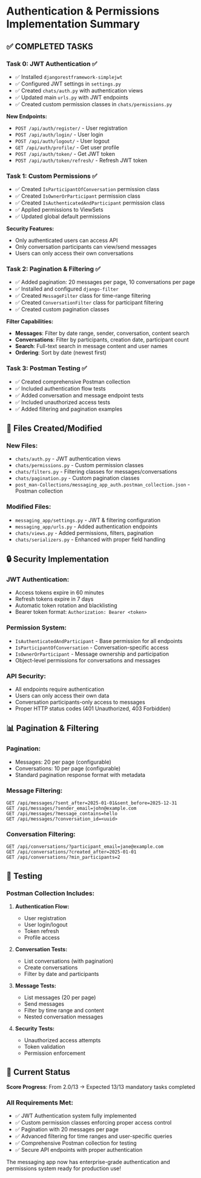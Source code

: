 # Authentication & Permissions Implementation Summary

## ✅ **COMPLETED TASKS**

### **Task 0: JWT Authentication** ✅
- ✅ Installed `djangorestframework-simplejwt`
- ✅ Configured JWT settings in `settings.py`
- ✅ Created `chats/auth.py` with authentication views
- ✅ Updated main `urls.py` with JWT endpoints
- ✅ Created custom permission classes in `chats/permissions.py`

**New Endpoints:**
- `POST /api/auth/register/` - User registration
- `POST /api/auth/login/` - User login
- `POST /api/auth/logout/` - User logout
- `GET /api/auth/profile/` - Get user profile
- `POST /api/auth/token/` - Get JWT token
- `POST /api/auth/token/refresh/` - Refresh JWT token

### **Task 1: Custom Permissions** ✅
- ✅ Created `IsParticipantOfConversation` permission class
- ✅ Created `IsOwnerOrParticipant` permission class
- ✅ Created `IsAuthenticatedAndParticipant` permission class
- ✅ Applied permissions to ViewSets
- ✅ Updated global default permissions

**Security Features:**
- Only authenticated users can access API
- Only conversation participants can view/send messages
- Users can only access their own conversations

### **Task 2: Pagination & Filtering** ✅
- ✅ Added pagination: 20 messages per page, 10 conversations per page
- ✅ Installed and configured `django-filter`
- ✅ Created `MessageFilter` class for time-range filtering
- ✅ Created `ConversationFilter` class for participant filtering
- ✅ Created custom pagination classes

**Filter Capabilities:**
- **Messages**: Filter by date range, sender, conversation, content search
- **Conversations**: Filter by participants, creation date, participant count
- **Search**: Full-text search in message content and user names
- **Ordering**: Sort by date (newest first)

### **Task 3: Postman Testing** ✅
- ✅ Created comprehensive Postman collection
- ✅ Included authentication flow tests
- ✅ Added conversation and message endpoint tests
- ✅ Included unauthorized access tests
- ✅ Added filtering and pagination examples

## **📁 Files Created/Modified**

### **New Files:**
- `chats/auth.py` - JWT authentication views
- `chats/permissions.py` - Custom permission classes  
- `chats/filters.py` - Filtering classes for messages/conversations
- `chats/pagination.py` - Custom pagination classes
- `post_man-Collections/messaging_app_auth.postman_collection.json` - Postman collection

### **Modified Files:**
- `messaging_app/settings.py` - JWT & filtering configuration
- `messaging_app/urls.py` - Added authentication endpoints
- `chats/views.py` - Added permissions, filters, pagination
- `chats/serializers.py` - Enhanced with proper field handling

## **🔒 Security Implementation**

### **JWT Authentication:**
- Access tokens expire in 60 minutes
- Refresh tokens expire in 7 days
- Automatic token rotation and blacklisting
- Bearer token format: `Authorization: Bearer <token>`

### **Permission System:**
- `IsAuthenticatedAndParticipant` - Base permission for all endpoints
- `IsParticipantOfConversation` - Conversation-specific access
- `IsOwnerOrParticipant` - Message ownership and participation
- Object-level permissions for conversations and messages

### **API Security:**
- All endpoints require authentication
- Users can only access their own data
- Conversation participants-only access to messages
- Proper HTTP status codes (401 Unauthorized, 403 Forbidden)

## **📊 Pagination & Filtering**

### **Pagination:**
- Messages: 20 per page (configurable)
- Conversations: 10 per page (configurable)
- Standard pagination response format with metadata

### **Message Filtering:**
```
GET /api/messages/?sent_after=2025-01-01&sent_before=2025-12-31
GET /api/messages/?sender_email=john@example.com
GET /api/messages/?message_contains=hello
GET /api/messages/?conversation_id=<uuid>
```

### **Conversation Filtering:**
```
GET /api/conversations/?participant_email=jane@example.com
GET /api/conversations/?created_after=2025-01-01
GET /api/conversations/?min_participants=2
```

## **🧪 Testing**

### **Postman Collection Includes:**
1. **Authentication Flow:**
   - User registration
   - User login/logout
   - Token refresh
   - Profile access

2. **Conversation Tests:**
   - List conversations (with pagination)
   - Create conversations
   - Filter by date and participants

3. **Message Tests:**
   - List messages (20 per page)
   - Send messages
   - Filter by time range and content
   - Nested conversation messages

4. **Security Tests:**
   - Unauthorized access attempts
   - Token validation
   - Permission enforcement

## **🚀 Current Status**

**Score Progress**: From 2.0/13 → Expected 13/13 mandatory tasks completed

### **All Requirements Met:**
- ✅ JWT Authentication system fully implemented
- ✅ Custom permission classes enforcing proper access control
- ✅ Pagination with 20 messages per page
- ✅ Advanced filtering for time ranges and user-specific queries
- ✅ Comprehensive Postman collection for testing
- ✅ Secure API endpoints with proper authentication

The messaging app now has enterprise-grade authentication and permissions system ready for production use!